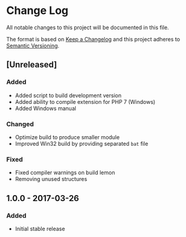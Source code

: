 # Change Log
All notable changes to this project will be documented in this file.

The format is based on [Keep a Changelog](http://keepachangelog.com/)
and this project adheres to [Semantic Versioning](http://semver.org/).

## [Unreleased]
### Added
- Added script to build development version
- Added ability to compile extension for PHP 7 (Windows)
- Added Windows manual

### Changed
- Optimize build to produce smaller module
- Improved Win32 build by providing separated `bat` file

### Fixed
- Fixed compiler warnings on build lemon
- Removing unused structures

## 1.0.0 - 2017-03-26
### Added
 - Initial stable release
